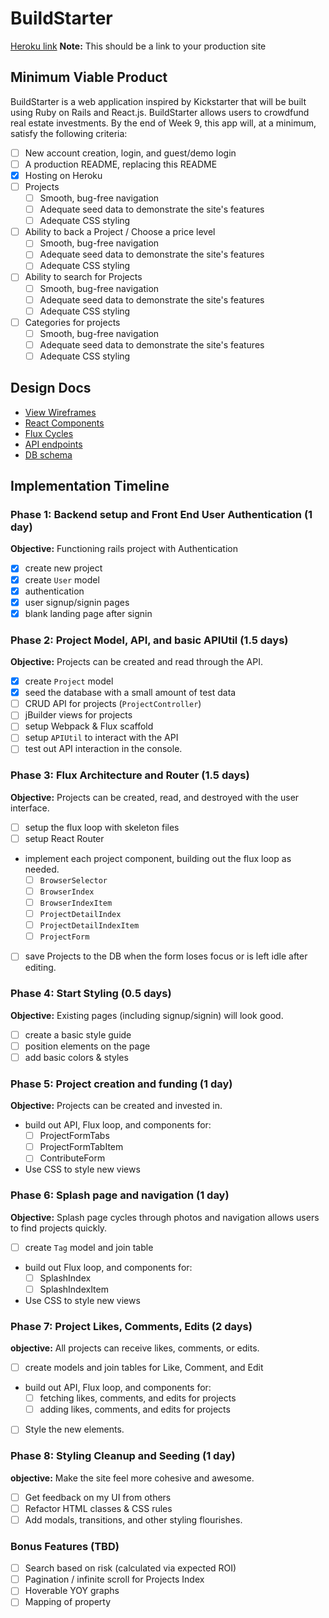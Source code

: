 # BuildStarter

[Heroku link][heroku] **Note:** This should be a link to your production site

[heroku]: https://salty-lake-96978.herokuapp.com/

## Minimum Viable Product

BuildStarter is a web application inspired by Kickstarter that will be built using Ruby on Rails and React.js.  BuildStarter allows users to crowdfund real estate investments.  By the end of Week 9, this app will, at a minimum, satisfy the following criteria:

- [ ] New account creation, login, and guest/demo login
- [ ] A production README, replacing this README
- [x] Hosting on Heroku
- [ ] Projects
  - [ ] Smooth, bug-free navigation
  - [ ] Adequate seed data to demonstrate the site's features
  - [ ] Adequate CSS styling
- [ ] Ability to back a Project / Choose a price level
  - [ ] Smooth, bug-free navigation
  - [ ] Adequate seed data to demonstrate the site's features
  - [ ] Adequate CSS styling
- [ ] Ability to search for Projects
  - [ ] Smooth, bug-free navigation
  - [ ] Adequate seed data to demonstrate the site's features
  - [ ] Adequate CSS styling
-  [ ] Categories for projects
  - [ ] Smooth, bug-free navigation
  - [ ] Adequate seed data to demonstrate the site's features
  - [ ] Adequate CSS styling

## Design Docs
* [View Wireframes][views]
* [React Components][components]
* [Flux Cycles][flux-cycles]
* [API endpoints][api-endpoints]
* [DB schema][schema]

[views]: docs/views.md
[components]: docs/components.md
[flux-cycles]: docs/flux-cycles.md
[api-endpoints]: docs/api-endpoints.md
[schema]: docs/schema.md

## Implementation Timeline

### Phase 1: Backend setup and Front End User Authentication (1 day)

**Objective:** Functioning rails project with Authentication

- [x] create new project
- [x] create `User` model
- [x] authentication
- [x] user signup/signin pages
- [x] blank landing page after signin

### Phase 2: Project Model, API, and basic APIUtil (1.5 days)

**Objective:** Projects can be created and read through
the API.

- [x] create `Project` model
- [x] seed the database with a small amount of test data
- [ ] CRUD API for projects (`ProjectController`)
- [ ] jBuilder views for projects
- [ ] setup Webpack & Flux scaffold
- [ ] setup `APIUtil` to interact with the API
- [ ] test out API interaction in the console.

### Phase 3: Flux Architecture and Router (1.5 days)

**Objective:** Projects can be created, read, and destroyed with the
user interface.

- [ ] setup the flux loop with skeleton files
- [ ] setup React Router
- implement each project component, building out the flux loop as needed.
  - [ ] `BrowserSelector`
  - [ ] `BrowserIndex`
  - [ ] `BrowserIndexItem`
  - [ ] `ProjectDetailIndex`
  - [ ] `ProjectDetailIndexItem`
  - [ ] `ProjectForm`
- [ ] save Projects to the DB when the form loses focus or is left idle
  after editing.

### Phase 4: Start Styling (0.5 days)

**Objective:** Existing pages (including signup/signin) will look good.

- [ ] create a basic style guide
- [ ] position elements on the page
- [ ] add basic colors & styles

### Phase 5: Project creation and funding (1 day)

**Objective:** Projects can be created and invested in.

- build out API, Flux loop, and components for:
  - [ ] ProjectFormTabs
  - [ ] ProjectFormTabItem
  - [ ] ContributeForm

- Use CSS to style new views

### Phase 6: Splash page and navigation (1 day)

**Objective:** Splash page cycles through photos and navigation allows users to find projects quickly.

- [ ] create `Tag` model and join table
- build out Flux loop, and components for:
  - [ ] SplashIndex
  - [ ] SplashIndexItem
- Use CSS to style new views

### Phase 7: Project Likes, Comments, Edits (2 days)

**objective:** All projects can receive likes, comments, or edits.

- [ ] create models and join tables for Like, Comment, and Edit
- build out API, Flux loop, and components for:
  - [ ] fetching likes, comments, and edits for projects
  - [ ] adding likes, comments, and edits for projects
- [ ] Style the new elements.

### Phase 8: Styling Cleanup and Seeding (1 day)

**objective:** Make the site feel more cohesive and awesome.

- [ ] Get feedback on my UI from others
- [ ] Refactor HTML classes & CSS rules
- [ ] Add modals, transitions, and other styling flourishes.

### Bonus Features (TBD)
- [ ] Search based on risk (calculated via expected ROI)
- [ ] Pagination / infinite scroll for Projects Index
- [ ] Hoverable YOY graphs
- [ ] Mapping of property

[phase-one]: docs/phases/phase1.md
[phase-two]: docs/phases/phase2.md
[phase-three]: docs/phases/phase3.md
[phase-four]: docs/phases/phase4.md
[phase-five]: docs/phases/phase5.md
